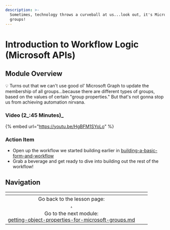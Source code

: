 ```yaml
---
description: >-
  Sometimes, technology throws a curveball at us...look out, it's Microsoft
  groups!
---
```


# Introduction to Workflow Logic (Microsoft APIs)

## Module Overview

:bulb: Turns out that we can't use good ol' Microsoft Graph to update the membership of all groups...because there are different types of groups, based on the values of certain "group properties." But that's not gonna stop us from achieving automation nirvana.

### Video (2_:45 Minutes)_

{% embed url="https://youtu.be/HgBFM1SYoLo" %}

### Action Item

* Open up the workflow we started building earlier in [building-a-basic-form-and-workflow](../building-a-basic-form-and-workflow/ "mention")
* Grab a beverage and get ready to dive into building out the rest of the workflow!

## Navigation

<table data-card-size="large" data-column-title-hidden data-view="cards" data-full-width="false"><thead><tr><th align="center"></th><th align="center"></th><th data-hidden data-card-target data-type="content-ref"></th></tr></thead><tbody><tr><td align="center">Go back to the lesson page:<br><a data-mention href="./">.</a></td><td align="center"></td><td></td></tr><tr><td align="center">Go to the next module:<br><a data-mention href="getting-object-properties-for-microsoft-groups.md">getting-object-properties-for-microsoft-groups.md</a></td><td align="center"></td><td></td></tr></tbody></table>
